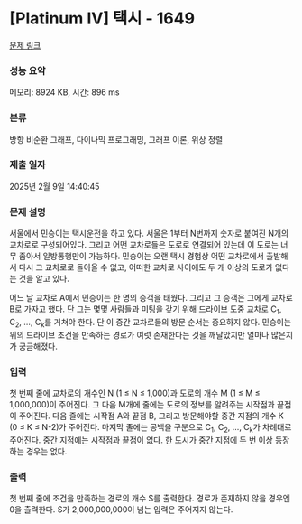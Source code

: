 # [Platinum IV] 택시 - 1649 

[문제 링크](https://www.acmicpc.net/problem/1649) 

### 성능 요약

메모리: 8924 KB, 시간: 896 ms

### 분류

방향 비순환 그래프, 다이나믹 프로그래밍, 그래프 이론, 위상 정렬

### 제출 일자

2025년 2월 9일 14:40:45

### 문제 설명

<p>서울에서 민승이는 택시운전을 하고 있다. 서울은 1부터 N번까지 숫자로 붙여진 N개의 교차로로 구성되어있다. 그리고 어떤 교차로들은 도로로 연결되어 있는데 이 도로는 너무 좁아서 일방통행만이 가능하다. 민승이는 오랜 택시 경험상 어떤 교차로에서 출발해서 다시 그 교차로로 돌아올 수 없고, 어떠한 교차로 사이에도 두 개 이상의 도로가 없다는 것을 알고 있다.</p>

<p>어느 날 교차로 A에서 민승이는 한 명의 승객을 태웠다. 그리고 그 승객은 그에게 교차로 B로 가자고 했다. 단 그는 몇몇 사람들과 미팅을 갖기 위해 드라이브 도중 교차로 C<sub>1</sub>, C<sub>2</sub>, …, C<sub>k</sub>를 거쳐야 한다. 단 이 중간 교차로들의 방문 순서는 중요하지 않다. 민승이는 위의 드라이브 조건을 만족하는 경로가 여럿 존재한다는 것을 깨달았지만 얼마나 많은지가 궁금해졌다.</p>

### 입력 

 <p>첫 번째 줄에 교차로의 개수인 N (1 ≤ N ≤ 1,000)과 도로의 개수 M (1 ≤ M ≤ 1,000,000)이 주어진다. 그 다음 M개에 줄에는 도로의 정보를 알려주는 시작점과 끝점이 주어진다. 다음 줄에는 시작점 A와 끝점 B, 그리고 방문해야할 중간 지점의 개수 K (0 ≤ K ≤ N-2)가 주어진다. 마지막 줄에는 공백을 구분으로 C<sub>1</sub>, C<sub>2</sub>, …, C<sub>k</sub>가 차례대로 주어진다. 중간 지점에는 시작점과 끝점이 없다. 한 도시가 중간 지점에 두 번 이상 등장하는 경우는 없다.</p>

### 출력 

 <p>첫 번째 줄에 조건을 만족하는 경로의 개수 S를 출력한다. 경로가 존재하지 않을 경우엔 0을 출력한다. S가 2,000,000,000이 넘는 입력은 주어지지 않는다.</p>

